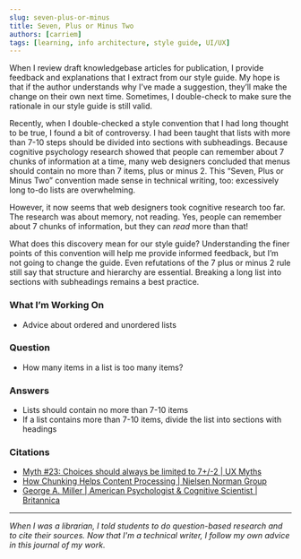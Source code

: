 ```yaml
---
slug: seven-plus-or-minus
title: Seven, Plus or Minus Two
authors: [carriem]
tags: [learning, info architecture, style guide, UI/UX]
---
```


When I review draft knowledgebase articles for publication, I provide feedback and explanations that I extract from our style guide. My hope is that if the author understands why I’ve made a suggestion, they’ll make the change on their own next time. Sometimes, I double-check to make sure the rationale in our style guide is still valid.

Recently, when I double-checked a style convention that I had long thought to be true, I found a bit of controversy. I had been taught that lists with more than 7-10 steps should be divided into sections with subheadings. Because cognitive psychology research showed that people can remember about 7 chunks of information at a time, many web designers concluded that menus should contain no more than 7 items, plus or minus 2. This “Seven, Plus or Minus Two” convention made sense in technical writing, too: excessively long to-do lists are overwhelming.

However, it now seems that web designers took cognitive research too far. The research was about memory, not reading. Yes, people can remember about 7 chunks of information, but they can *read* more than that!

What does this discovery mean for our style guide? Understanding the finer points of this convention will help me provide informed feedback, but I’m not going to change the guide. Even refutations of the 7 plus or minus 2 rule still say that structure and hierarchy are essential. Breaking a long list into sections with subheadings remains a best practice.

### What I’m Working On

* Advice about ordered and unordered lists

### Question

* How many items in a list is too many items?

### Answers

* Lists should contain no more than 7-10 items
* If a list contains more than 7-10 items, divide the list into sections with headings

### Citations

* [Myth #23: Choices should always be limited to 7+/-2 | UX Myths](https://uxmyths.com/post/931925744/myth-23-choices-should-always-be-limited-to-seven)
* [How Chunking Helps Content Processing | Nielsen Norman Group](https://www.nngroup.com/articles/chunking/)
* [George A. Miller | American Psychologist & Cognitive Scientist | Britannica](https://www.britannica.com/biography/George-A-Miller#ref1200615)

___

*When I was a librarian, I told students to do question-based research and to cite their sources. Now that I'm a technical writer, I follow my own advice in this journal of my work.*
